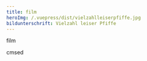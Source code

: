 ```yaml
---
title: film
heroImg: /.vuepress/dist/vielzahlleiserpfiffe.jpg
bildunterschrift: Vielzahl leiser Pfiffe
---
```


film

cmsed
